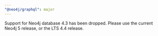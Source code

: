```yaml
---
"@neo4j/graphql": major
---
```


Support for Neo4j database 4.3 has been dropped. Please use the current Neo4j 5 release, or the LTS 4.4 release.
